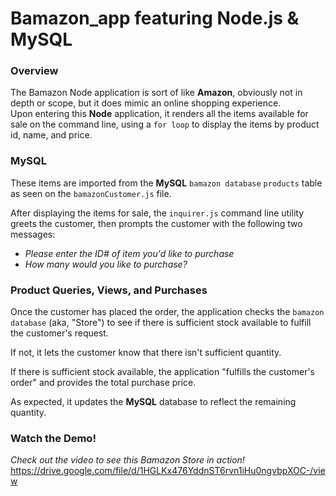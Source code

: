 # Bamazon_app featuring Node.js & MySQL

### Overview
The Bamazon Node application is sort of like **Amazon**, obviously not in depth or scope, but it does mimic an online shopping experience.  
Upon entering this **Node** application, it renders all the items available for sale on the command line, using a ```for loop``` to display the items by product id, name, and price.

### MySQL
These items are imported from the **MySQL** ```bamazon database``` ```products``` table as seen on the ```bamazonCustomer.js``` file.  

After displaying the items for sale, the ```inquirer.js``` command line utility greets the customer, then prompts the customer with the following two messages:
- *Please enter the ID# of item you'd like to purchase*
- *How many would you like to purchase?*

### Product Queries, Views, and Purchases
Once the customer has placed the order, the application checks the ```bamazon database``` (aka, "Store") to see if there is sufficient stock available to fulfill the customer's request.

If not, it lets the customer know that there isn't sufficient quantity.

If there is sufficient stock available, the application "fulfills the customer's order" and provides the total purchase price.

As expected, it updates the **MySQL** database to reflect the remaining quantity.

### Watch the Demo!
*Check out the video to see this Bamazon Store in action!*
https://drive.google.com/file/d/1HGLKx476YddnST6rvn1iHu0ngvbpXOC-/view
